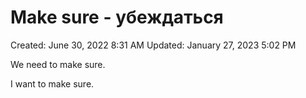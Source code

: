 # Make sure - убеждаться

Created: June 30, 2022 8:31 AM
Updated: January 27, 2023 5:02 PM

We need to make sure.

I want to make sure.